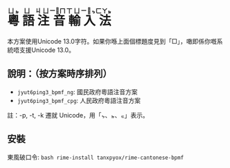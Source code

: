 <h1> 
  <ruby> 
    粵 <rp>(</rp><rt>ㄩㆵ</rt><rp>)</rp>
    語 <rp>(</rp><rt>ㄩ</rt><rp>)</rp>
    注 <rp>(</rp><rt>ㄐㄩ</rt><rp>)</rp>
    音 <rp>(</rp><rt>ㄧㆿㄇ</rt><rp>)</rp>
    輸 <rp>(</rp><rt>ㄒㄩ</rt><rp>)</rp>
    入 <rp>(</rp><rt>ㄧㆿㆴ</rt><rp>)</rp>
    法 <rp>(</rp><rt>ㄈㄚㆵ</rt><rp>)</rp>
  </ruby> 
</h1>

本方案使用Unicode 13.0字符。如果你喺上面個標題度見到「□」，噉即係你嘅系統唔支援Unicode 13.0。

## 說明：（按方案時序排列）
* `jyut6ping3_bpmf_ng`: 國民政府粵語注音方案
* `jyut6ping3_bpmf_cpg`: 人民政府粵語注音方案

註：-p, -t, -k 遷就 Unicode，用「ㆴ、ㆵ、ㆻ」表示。

## 安裝
東風破口令:
`bash rime-install tanxpyox/rime-cantonese-bpmf`
